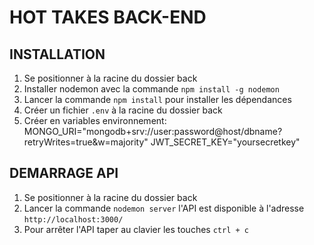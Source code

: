 # HOT TAKES BACK-END #

## INSTALLATION ##

1. Se positionner à la racine du dossier back
2. Installer nodemon avec la commande `npm install -g nodemon`
3. Lancer la commande `npm install` pour installer les dépendances
4. Créer un fichier `.env` à la racine du dossier back
5. Créer en variables environnement:
    MONGO_URI="mongodb+srv://user:password@host/dbname?retryWrites=true&w=majority"
    JWT_SECRET_KEY="yoursecretkey"

## DEMARRAGE API ##

1. Se positionner à la racine du dossier back
2. Lancer la commande `nodemon server`
    l'API est disponible à l'adresse `http://localhost:3000/`
3. Pour arrêter l'API taper au clavier les touches `ctrl + c`